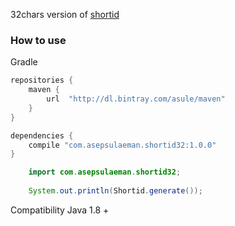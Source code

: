 
32chars version of [shortid](https://github.com/dylang/shortid)

### How to use

Gradle
```groovy
repositories {
    maven {
        url  "http://dl.bintray.com/asule/maven" 
    }
}

dependencies {
	compile "com.asepsulaeman.shortid32:1.0.0"
}


```

```java
    import com.asepsulaeman.shortid32;
    
    System.out.println(Shortid.generate());

```

Compatibility Java 1.8 + 

